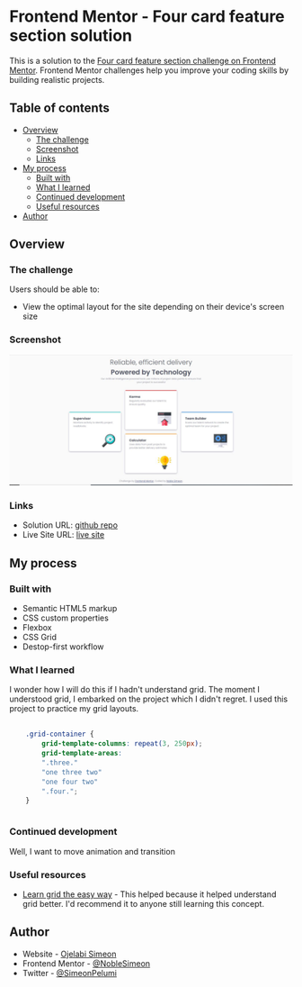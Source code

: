 # Frontend Mentor - Four card feature section solution

This is a solution to the [Four card feature section challenge on Frontend Mentor](https://www.frontendmentor.io/challenges/four-card-feature-section-weK1eFYK). Frontend Mentor challenges help you improve your coding skills by building realistic projects. 

## Table of contents

- [Overview](#overview)
  - [The challenge](#the-challenge)
  - [Screenshot](#screenshot)
  - [Links](#links)
- [My process](#my-process)
  - [Built with](#built-with)
  - [What I learned](#what-i-learned)
  - [Continued development](#continued-development)
  - [Useful resources](#useful-resources)
- [Author](#author)

## Overview

### The challenge

Users should be able to:

- View the optimal layout for the site depending on their device's screen size

### Screenshot

![](./screenshot.JPG)

### Links

- Solution URL: [github repo](https://github.com/NobleSimeon/FEM-four-card-feature-section-master)
- Live Site URL: [live site](https://your-live-site-url.com)

## My process

### Built with

- Semantic HTML5 markup
- CSS custom properties
- Flexbox
- CSS Grid
- Destop-first workflow


### What I learned

I wonder how I will do this if I hadn't understand grid. The moment I understood grid, I embarked on the project which I didn't regret. I used this project to practice my grid layouts.

```html

```
```css
    .grid-container {
        grid-template-columns: repeat(3, 250px);
        grid-template-areas: 
        ".three."
        "one three two"
        "one four two"
        ".four.";
    }
```
```js

```

### Continued development

Well, I want to move animation and transition

### Useful resources

- [Learn grid the easy way](https://www.youtube.com/watch?v=rg7Fvvl3taU) - This helped because it helped understand grid better. I'd recommend it to anyone still learning this concept.



## Author

- Website - [Ojelabi Simeon](https://github.com/NobleSimeon)
- Frontend Mentor - [@NobleSimeon](https://www.frontendmentor.io/profile/NobleSimeon)
- Twitter - [@SimeonPelumi](https://www.twitter.com/SimeonPelumi)

